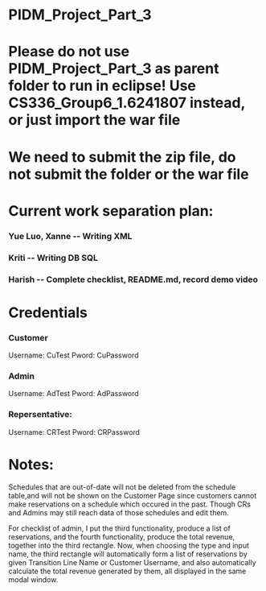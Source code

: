 # PIDM_Project_Part_3

# Please do not use PIDM_Project_Part_3 as parent folder to run in eclipse! Use CS336_Group6_1.6241807 instead, or just import the war file
# We need to submit the zip file, do not submit the folder or the war file

# Current work separation plan:
### Yue Luo, Xanne -- Writing XML
### Kriti       -- Writing DB SQL
### Harish    -- Complete checklist, README.md, record demo video

# Credentials

### Customer
Username: CuTest
Pword: CuPassword

### Admin
Username: AdTest
Pword: AdPassword

### Repersentative: 
Username: CRTest
Pword: CRPassword

# Notes:
Schedules that are out-of-date will not be deleted from the schedule table,and will not be shown on the Customer Page since customers cannot make reservations on a schedule which occured in the past. Though CRs and Admins may still reach data of those schedules and edit them.

For checklist of admin, I put the third functionality, produce a list of reservations, and the fourth functionality, produce the total revenue, together into the third rectangle. Now, when choosing the type and input name, the third rectangle will automatically form a list of reservations by given Transition Line Name or Customer Username, and also automatically calculate the total revenue generated by them, all displayed in the same modal window. 
